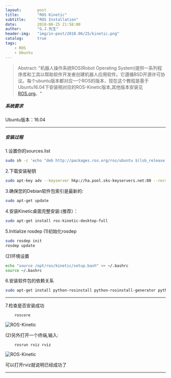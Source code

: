 ```yaml
---
layout:       post
title:        "ROS Kinetic"
subtitle:     "ROS Installation"
date:         2018-06-25 21:58:00
author:       "G.J.先生"
header-img:   "img/in-post/2018.06/25/kinetic.png"
catalog:      true
tags:
    - ROS
    - Ubuntu
---
```


>Abstract: "机器人操作系统ROS(Robot Operating System)提供一系列程序库和工具以帮助软件开发者创建机器人应用软件。它遵循BSD开源许可协议。每个ubuntu版本都对应一个ROS的版本，现在这个教程是基于Ubuntu16.04下安装相对应的ROS-Kinetic版本,其他版本安装见[ROS.org](http://wiki.ros.org/ROS/Installation)。"                                              

##### 系统要求
Ubuntu版本：16.04

*****

##### 安装过程
1.设置你的sources.list

```bash
sudo sh -c 'echo "deb http://packages.ros.org/ros/ubuntu $(lsb_release -sc) main" > /etc/apt/sources.list.d/ros-latest.list'
```

2.下载安装秘钥

```bash
sudo apt-key adv --keyserver hkp://ha.pool.sks-keyservers.net:80 --recv-key 421C365BD9FF1F717815A3895523BAEEB01FA116
```

3.确保您的Debian软件包索引是最新的:
```bash
sudo apt-get update
```

4.安装Kinetic桌面完整安装:(推荐）：

```bash
sudo apt-get install ros-kinetic-desktop-full
```

5.Initialize rosdep
(1)初始化rosdep

```bash
sudo rosdep init
rosdep update
```

(2)环境设置

```bash
echo "source /opt/ros/kinetic/setup.bash" >> ~/.bashrc
source ~/.bashrc
```

6.安装软件包的依赖关系

```bash
sudo apt-get install python-rosinstall python-rosinstall-generator python-wstool build-essential
```


*****


7.检查是否安装成功

```
    roscore
```

![ROS-Kinetic](http://pa59gape3.bkt.clouddn.com/ros-kinetic.png)


(2)另外打开一个终端,输入:

```
    rosrun rviz rviz
```


![ROS-Kinetic](http://pa59gape3.bkt.clouddn.com/ros-kinetic1.png)

可以打开rviz就说明已经成功了

*****